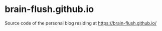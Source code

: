 # brain-flush.github.io

Source code of the personal blog residing at https://brain-flush.github.io/
